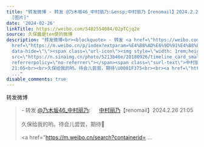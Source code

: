 ```yaml
---
title: "转发微博 - 转发 @乃木坂46_中村丽乃:&ensp;中村丽乃【renomail】2024.2.26 21:05久保给我的哟。待会儿尝尝，期待\U0001F375#renomail##中村丽乃#
  [图片]"
date: '2024-02-26'
linkTitle: https://weibo.com/5402554084/O2pTCjq2e
source: 久保醬是ten使的微博
description: "转发微博<br><blockquote> - 转发 <a href=\"https://weibo.com/5032379544\" target=\"_blank\">@乃木坂46_中村丽乃</a>: <a
  href=\"https://m.weibo.cn/p/index?extparam=%E4%B8%AD%E6%9D%91%E4%B8%BD%E4%B9%83&amp;containerid=10080867d9fe445905abe6ddd34a28e48e7f37\"
  data-hide=\"\"><span class=\"url-icon\"><img style=\"width: 1rem;height: 1rem\"
  src=\"https://n.sinaimg.cn/photo/5213b46e/20180926/timeline_card_small_super_default.png\"
  referrerpolicy=\"no-referrer\"></span><span class=\"surl-text\">中村丽乃</span></a>【renomail】2024.2.26
  21:05<br><br>久保给我的哟。待会儿尝尝，期待\U0001F375<br><br><a href=\"https://m.weibo.cn/search?containerid=
  ..."
disable_comments: true
---
```

转发微博<br><blockquote> - 转发 <a href="https://weibo.com/5032379544" target="_blank">@乃木坂46_中村丽乃</a>: <a href="https://m.weibo.cn/p/index?extparam=%E4%B8%AD%E6%9D%91%E4%B8%BD%E4%B9%83&amp;containerid=10080867d9fe445905abe6ddd34a28e48e7f37" data-hide=""><span class="url-icon"><img style="width: 1rem;height: 1rem" src="https://n.sinaimg.cn/photo/5213b46e/20180926/timeline_card_small_super_default.png" referrerpolicy="no-referrer"></span><span class="surl-text">中村丽乃</span></a>【renomail】2024.2.26 21:05<br><br>久保给我的哟。待会儿尝尝，期待🍵<br><br><a href="https://m.weibo.cn/search?containerid= ...
